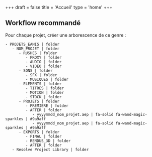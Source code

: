 +++
draft = false
title = 'Accueil'
type = 'home'
+++

## Workflow recommandé

Pour chaque projet, créer une arborescence de ce genre :

```tree
- PROJETS_EANIS | folder
   - NOM_PROJET | folder
      - RUSHES | folder
         - PROXY | folder
         - AUDIO | folder
         - VIDEO | folder
      - SONS | folder
         - SFX | folder
         - MUSIQUES | folder
      - ELEMENTS | folder
         - TITRES | folder
         - MOTION | folder
         - STOCK | folder
      - PROJETS | folder
         - PREMIERE | folder
         - AFTER | folder
            - yyyymmdd_nom_projet.aep | fa-solid fa-wand-magic-sparkles | #9a9aff
            - yyyymmdd_nom_projet.aep | fa-solid fa-wand-magic-sparkles | #9a9aff
      - EXPORTS | folder
         - FINAL | folder
         - RENDUS_3D | folder
         - AFTER | folder
   - Resolve Project Library | folder
```